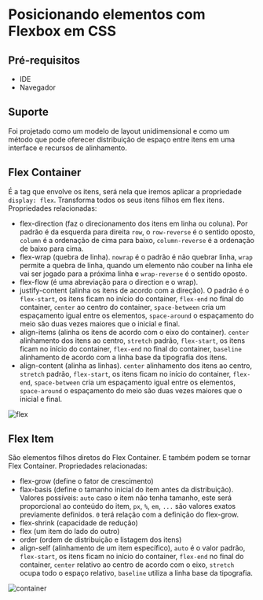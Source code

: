 # Posicionando elementos com Flexbox em CSS
## Pré-requisitos
- IDE
- Navegador

## Suporte
Foi projetado como um modelo de layout unidimensional e como um método que pode oferecer distribuição de espaço entre itens em uma interface e recursos de alinhamento.

## Flex Container
É a tag que envolve os itens, será nela que iremos aplicar a propriedade `display: flex`. Transforma todos os seus itens filhos em flex itens. Propriedades relacionadas: 
- flex-direction (faz o direcionamento dos itens em linha ou coluna). Por padrão é da esquerda para direita `row`, o `row-reverse` é o sentido oposto, `column` é a ordenação de cima para baixo, `column-reverse` é a ordenação de baixo para cima. 
- flex-wrap (quebra de linha). `nowrap` é o padrão é não quebrar linha, `wrap` permite a quebra de linha, quando um elemento não couber na linha ele vai ser jogado para a próxima linha e `wrap-reverse` é o sentido oposto.
- flex-flow (é uma abreviação para o direction e o wrap). 
- justify-content (alinha os itens de acordo com a direção). O padrão é o `flex-start`, os itens ficam no início do container, `flex-end` no final do container, `center` ao centro do container, `space-between` cria um espaçamento igual entre os elementos, `space-around` o espaçamento do meio são duas vezes maiores que o inicial e final.
- align-items (alinha os itens de acordo com o eixo do container). `center` alinhamento dos itens ao centro, `stretch` padrão, `flex-start`, os itens ficam no início do container, `flex-end` no final do container, `baseline` alinhamento de acordo com a linha base da tipografia dos itens.
- align-content (alinha as linhas). `center` alinhamento dos itens ao centro, `stretch` padrão, `flex-start`, os itens ficam no início do container, `flex-end`, `space-between` cria um espaçamento igual entre os elementos, `space-around` o espaçamento do meio são duas vezes maiores que o inicial e final.

![flex](https://user-images.githubusercontent.com/72028645/130623926-0f6b80ca-2ade-4ace-9380-5bc4f2e0a239.png)

## Flex Item
São elementos filhos diretos do Flex Container. E também podem se tornar Flex Container. Propriedades relacionadas:
- flex-grow (define o fator de crescimento)
- flax-basis (define o tamanho inicial do item antes da distribuição). Valores possíveis: `auto` caso o item não tenha tamanho, este será proporcional ao conteúdo do item, `px`, `%`, `em`, `...` são valores exatos previamente definidos. `0` terá relação com a definição do flex-grow. 
- flex-shrink (capacidade de redução)
- flex (um item do lado do outro)
- order (ordem de distribuição e listagem dos itens)
- align-self (alinhamento de um item específico), `auto` é o valor padrão, `flex-start`, os itens ficam no início do container, `flex-end` no final do container, `center` relativo ao centro de acordo com o eixo, `stretch` ocupa todo o espaço relativo, `baseline` utiliza a linha base da tipografia.

![container](https://user-images.githubusercontent.com/72028645/130624783-16925f6f-0e0c-4530-b53f-3f399ac53270.png)
